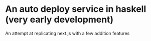 # An auto deploy service in haskell (very early development)

An attempt at replicating next.js with a few addition features
